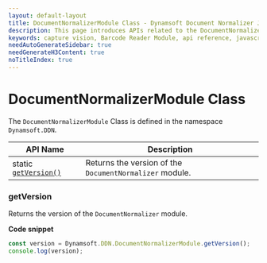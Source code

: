 ```yaml
---
layout: default-layout
title: DocumentNormalizerModule Class - Dynamsoft Document Normalizer JavaScript Edition API
description: This page introduces APIs related to the DocumentNormalizerModule Class of Dynamsoft Document Normalizer JavaScript Edition.
keywords: capture vision, Barcode Reader Module, api reference, javascript, js
needAutoGenerateSidebar: true
needGenerateH3Content: true
noTitleIndex: true
---
```


# DocumentNormalizerModule Class

The `DocumentNormalizerModule` Class is defined in the namespace `Dynamsoft.DDN`.

| API Name                                           | Description                                                         |
| -------------------------------------------------- | ------------------------------------------------------------------- |
| static [`getVersion()`](#getversion)               | Returns the version of the `DocumentNormalizer` module.                  |

### getVersion

Returns the version of the `DocumentNormalizer` module.

**Code snippet**

```javascript
const version = Dynamsoft.DDN.DocumentNormalizerModule.getVersion();
console.log(version);
```